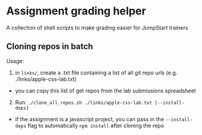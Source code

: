 # Assignment grading helper

A collection of shell scripts to make grading easier for JumpStart trainers

## Cloning repos in batch

Usage:
1. in `links/`, create a .txt file containing a list of all git repo urls (e.g. ./links/apple-css-lab.txt)
  - you can copy this list of get repos from the lab submissions spreadsheet

2. Run: `./clone_all_repos.sh ./links/apple-css-lab.txt [--install-deps]` 
  - if the assignment is a javascript project, you can pass in the `--install-deps` flag to automatically `npm install` after cloning the repo



